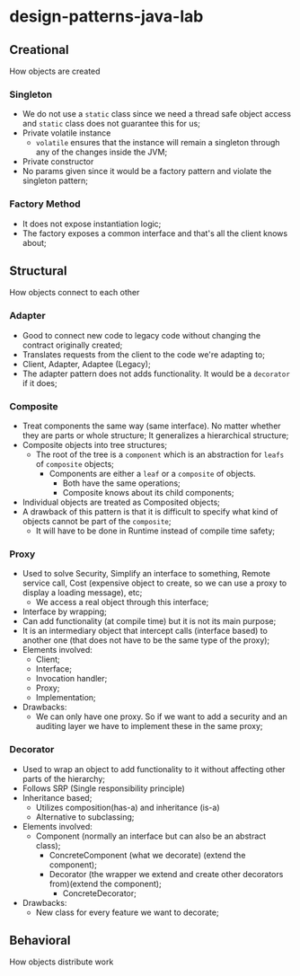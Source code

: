 # design-patterns-java-lab

## Creational
How objects are created

### Singleton
- We do not use a `static` class since we need a thread safe object access and `static` class does not guarantee this for us;
- Private volatile instance
    - `volatile` ensures that the instance will remain a singleton through any of the changes inside the JVM;
- Private constructor
- No params given since it would be a factory pattern and violate the singleton pattern;

### Factory Method
- It does not expose instantiation logic;
- The factory exposes a common interface and that's all the client knows about;


## Structural
How objects connect to each other

### Adapter
- Good to connect new code to legacy code without changing the contract originally created;
- Translates requests from the client to the code we're adapting to;
- Client, Adapter, Adaptee (Legacy);
- The adapter pattern does not adds functionality. It would be a `decorator` if it does;

### Composite
- Treat components the same way (same interface). No matter whether they are parts or whole structure; It generalizes
a hierarchical structure;
- Composite objects into tree structures;
    - The root of the tree is a `component` which is an abstraction for `leafs` of `composite` objects;
        - Components are either a `leaf` or a `composite` of objects.
            - Both have the same operations;
            - Composite knows about its child components;
- Individual objects are treated as Composited objects;
- A drawback of this pattern is that it is difficult to specify what kind of objects cannot be part of the `composite`;
    - It will have to be done in Runtime instead of compile time safety;
    
### Proxy
- Used to solve Security, Simplify an interface to something, Remote service call, Cost (expensive object to create, so we can use a proxy to display a loading message), etc;
    - We access a real object through this interface;
- Interface by wrapping;
- Can add functionality (at compile time) but it is not its main purpose;
- It is an intermediary object that intercept calls (interface based) to another one (that does not have to be the same type of the proxy);
- Elements involved:
    - Client;
    - Interface;
    - Invocation handler;
    - Proxy;
    - Implementation;
- Drawbacks:
    - We can only have one proxy. So if we want to add a security and an auditing layer we have to implement these in the
    same proxy;
    
### Decorator
- Used to wrap an object to add functionality to it without affecting other parts of the hierarchy;
- Follows SRP (Single responsibility principle)
- Inheritance based;
    - Utilizes composition(has-a) and inheritance (is-a)
    - Alternative to subclassing;
- Elements involved:
    - Component (normally an interface but can also be an abstract class);
        - ConcreteComponent (what we decorate) (extend the component);
        - Decorator (the wrapper we extend and create other decorators from)(extend the component);
            - ConcreteDecorator;
- Drawbacks:
    - New class for every feature we want to decorate;
            
## Behavioral
How objects distribute work